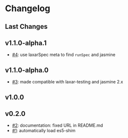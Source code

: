 # Changelog

## Last Changes


## v1.1.0-alpha.1

- [#4](https://github.com/LaxarJS/karma-laxar/issues/4): use laxarSpec meta to find `runSpec` and jasmine


## v1.1.0-alpha.0

- [#3](https://github.com/LaxarJS/karma-laxar/issues/3): made compatible with laxar-testing and jasmine 2.x


## v1.0.0
## v0.2.0

- [#2](https://github.com/LaxarJS/karma-laxar/issues/2): documentation: fixed URL in README.md
- [#1](https://github.com/LaxarJS/karma-laxar/issues/1): automatically load es5-shim
